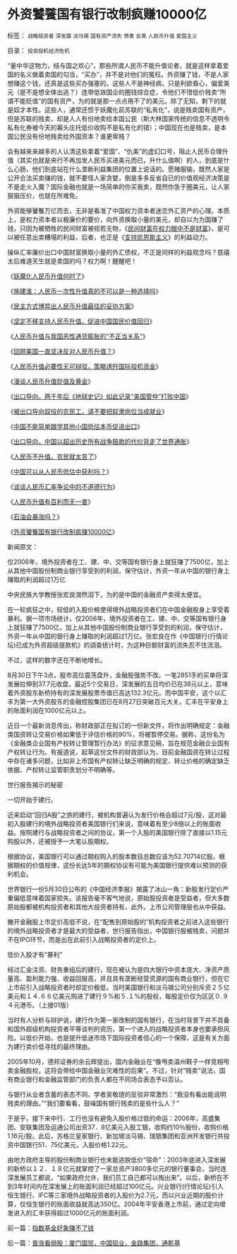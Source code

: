 # 外资饕餮国有银行改制疯赚10000亿

标签： `战略投资者` `深发展` `淡马锡` `国有资产流失` `愤青` `反美` `人民币升值` `爱国主义` 

目录： `投资投机经济危机`

“量中华这物力，结与国之欢心”，那些所谓人民币不能升值论者，就是这样拿着爱国的名义做着卖国的勾当，“买办”，并不是对他们的冤枉。外资赚了钱，不是人家想赚这个钱，还真是这些买办强塞的。这些人不是神经病，只是利欲昏心，偏爱美元（是不是想全体出逃？）连带低效国企的圈钱综合症，令他们不惜低价贱卖“所谓不能贬值”的国有资产，为的就是那一点点用不了的美元。除了无知，剩下的就是奴才本性。这些人，通常还惯于妖魔化前苏联的“私有化”，说是贱卖国有资产，但是苏联的贱卖，却是人人有份地卖给本国公民（斯大林国家传统的信息不透明令私有化券被今天的寡头庄托低价收购不是私有化的错）；中国现在也是贱卖，是本国公民没有份地贱卖给外国资本？谁更卑贱？



会有越来来越多的人认清这些拿着“爱国”、“仇美”的虚幻口号，阻止人民币合理升值（其实也就是央行不再加发人民币买进美元而已，升什么值啊）的人，到底是什么心肠，他们到底站在什么垄断利益集团的位置上说话的。愿赌服输，既然人家是公开合法买卖赚的钱，就不要怪人家贪婪，倒是多多反省自已的价值观经济决策是不是走火入魔？国际金融也就是一场简单的你买我卖，既然你急于圈美元，让人家狠狠压价，也就在所难免。



外资能够饕餮万亿而去，无非是看准了中国权力资本者迷恋外汇资产的心理。本质上，是权力资本者以极廉价的要价，向外资换取小量的美元，却自以为为国赚了钱，只因为被牺牲的民间财富被视若无物，《[民间财富在权力眼中不是财富](../../../2007/9/8/国有资产和私有财产，政府托管的公共财产.md)》，是可以被任意出卖糟塌的利益，后者，也正是《[支持凯恩斯主义](../../../2009/5/23/中美的凯恩斯主义都是很爱国的经济学.md)》的利益动力。



操纵汇率廉价出口中国财富换取小量的外汇债权，不正是同样的利益观念吗？慈禧太后难道天生就是卖国的吗？权力啊！醒醒吧！



《[妖魔化人民币升值何时了](../../../2007/8/31/妖魔化人民币升值何时了，损失知多少.md)》

《[施建淮：人民币一次性升值真的不可以是一种选择吗](../../../2007/12/6/施建淮：人民币一次性升值真的不可以是一种选择吗.md)》

《[民主方式博羿出人民币升值最佳的妥协方案](../../../2008/4/13/民主方式博羿出人民币升值最佳的妥协方案.md)》

《[坚定不移支持人民币升值，促进中国国民价值回归](../../../2008/4/12/人民币升值和中国的经济增长.md)》

《[人民币升值与我国恶性通货膨胀的“不正当关系“](../../../2007/12/3/人民币升值与我国恶性通货膨胀的“不正当关系“.md)》

《[回顾美国一直坚决反对人民币升值？](../../../2007/11/30/美国一直坚决反对人民币升值？.md)》

《[人民币升值必要性无可辩驳，策略诱歼国际投机资金](../../../2007/10/28/人民币升值必要性无可辩驳，策略诱歼国际投机资金.md)》

《[漫谈人民币升值贬值及黄金](../../../2007/10/28/漫谈人民币升值贬值及黄金及刘军洛宋鸿兵阴谋论.md)》

《[出口导向，两千年后《地球史记》如此记录“美国管仲”打败中国](../../../2008/7/31/“美国管仲”轻松“打败”了中国.md)》

《[被出口导向奴役的农民工，请不要把奴隶岗位当成就业](../../../2008/7/25/请不要把奴隶岗位当成就业.md)》

《[中国不能简单跟学其他小国低估本币促进出口](../../../2008/7/18/中国不能简单跟学他国低估本币促进出口的导向.md)》

《[出口导向，中国以超出历史所有战争赔款的代价背走了世界通胀](../../../2007/11/26/中国以超出历史所有战争损失的代价背走了世界通胀.md)》

《[人民币不升值，农民就太苦了](../../../2007/11/18/绝症中的国企，人民币不升值，农民就太苦了.md)》

《[中国可以从人民币低估中获利吗？](../../../2007/12/8/中国可以从人民币低估中获利吗？.md)》

《[谈谈人民币汇率争论中的不道德行为](../../../2007/12/1/以爱国的名义坚决反对人民币升值.md)》

《[人民币升值有百利而无一害](../../../2007/10/28/人民币升值有百利而无一害.md)》

《[石油会暴涨吗？](../../../2007/9/4/美国是一个可怕的对手.md)》

《[外资饕餮国有银行改制疯赚10000亿](../../../2007/9/2/外资饕餮国有银行改制疯赚10000亿.md)》



新闻原文：

仅2006年，境外投资者在工、建、中、交等国有银行身上就狂赚了7500亿，加上从其他中国股份制商业银行享受到的利润，保守估计，外资一年从中国的银行身上赚取的利润超过1万亿



中央民族大学教授张宏良潸然泪下，为的是中国的金融资产卖得太便宜。



在一轮疯狂之中，较低的入股价格使得境外战略投资者们在中国金融股身上享受着暴利。据一项市场统计，仅2006年，境外投资者在工、建、中、交等国有银行身上就狂赚了7500亿，加上从其他中国股份制商业银行享受到的利润，保守估计，外资一年从中国的银行身上赚取的利润超过1万亿。张宏良在作《中国银行(行情论坛)已成为外资超级提款机》的调查统计时，为这种巨额财富的流失忍不住流泪。



不过，这样的数字还在不断地增长。



8月30日下午3点，股市高位震荡盘升，金融股强势不改。一笔2851手的买单将深发展拉伸到37.7元收盘，最近5个交易日，深发展的五日均价已在38元以上，意味着外资股东新桥持有的深发展股票市值已高达132.3亿元。而中国平安，这个以汇丰为第一大外资股东的金融控股集团已在8月27日突破百元大关，汇丰在平安身上的账面利润在1000亿元以上。



近日一个最新消息传出，称财政部正在拟订的一份新文件，将作出明确规定：金融类国资转让交易价格如果低于评估价格的90%，将被暂停交易。据称，这份名为《金融类企业国有产权转让管理暂行办法》的征求意见稿，旨在规范金融企业国有产权转让行为。有报道说，起草这份文件的财政部认为，目前金融国资在转让过程中存在诸多问题，比如非上市国有产权转让缺乏明确的规定、转让价格的确定缺乏依据、产权转让监管职责划分不明确等。



世行报告揭示的秘密



一切开始于建行。



近来启动“回归A股”之旅的建行，被机构普遍认为发行价格会超过7元/股，这对最初入股建行的境外战略投资者美国银行们来说，意味着有至少8倍以上的账面收益。按照建行与战略投资者之间的协议，第一个入股的美国银行除了直接以1.15元购股以外，还被授予一大笔认股期权。



根据协议，美国银行可以通过期权购入的股本数目总数应该为52.70714亿股。根据期权的价值规律，这份长达5年的期权协议有可能为美国银行提供难以预测的获利机会。



世界银行一份5月30日公布的《中国经济季报》揭露了冰山一角：新股发行定价严重偏低意味着国家损失。该报告毫不客气地说，原始股投资者是受益者，但大多数原始股都被机构投资者和其他大投资者持有，此外，上市公司管理层也从中获益。



撇开金融股上市定价高低不说，在“配售到原始股的”机构投资者之前进入这些银行的境外战略投资者才是最大的受益者，世行报告指出，中国银行股被贱卖，问题并不在IPO环节，而是出在此前引入战略投资者的定价上。



低价入股才有“暴利”



经过汇金注资、财务重组后的建行，现在被认为是四大银行中资本庞大、净资产质量高、盈利能力强、收益回报高，并且具有垄断经营资源的国有商业银行，但在它上市前引入战略投资者时却定价极低，当时美国银行和淡马锡公司分别斥资２５亿美元和１４.６６亿美元购进了建行９%和５.１%的股权，每股定价仅为区区０.９４元港币。（上接01版）



当时有人分析与辩护说，建行作为第一家改制的国有银行，在当时背景下并不具备和国外超级机构投资者平等谈判的资历，第一个进入的战略投资者本身也要承担风险。以低价开始，也是提升低迷市场下国际投资者信心的一个保障，这是有关方面为建行卖价低寻找的最终理由。



2005年10月，德邦证券的余云辉提出，国内金融业在“像甩卖温州鞋子一样竞相甩卖金融股权，这将会带给中国金融业灾难性的后果”。不过，针对“贱卖”说法，国有商业银行和金融监管部门的负责人都在不同场合表态予以否认。



与银行从业者含蓄的表态不同，学者吴敬琏的反驳非常激烈：“我没有看出能说明贱卖的理由。”“我们要看看，鼓噪国有银行贱卖的是些什么人？”



于是乎，接下来中行、工行也没有避免入股价格过低的命运：2006年，高盛集团、安联集团及运通公司出资37．8亿美元入股工银，收购约10％股份，收购价格1.16元/股。此后，苏格兰皇家银行、新加坡淡马锡、瑞银集团和亚洲开发银行共投资中国银行51．75亿美元，入股价格1.22元。



由地方政府主导的股份制商业银行也未能逃脱低价“宿命”：2003年底进入深发展的新桥以１２．１８亿元就掌控了一家总资产3800多亿元的银行董事会，当时连深发展员工都说，“如果政府允许，我们员工自己都可以掏出来”。以后，新桥在不到3年时间内在深发展上的账面利润已经超过100亿元。兴业银行(行情论坛)引入恒生银行、IFC等三家境外战略投资者的入股价为2.7元，而以兴业近期的股价计算，仅恒生银行的账面收益就高达350亿。2004年平安香港上市前，通过定向增发进入的汇丰获得超过1000亿元的账面利润。

前一篇：[指数基金好象赚不了钱](../../../2007/9/2/指数基金好象赚不了钱.md)

后一篇：[普涨看弱股：厦门国贸，中国铝业，金路集团，通乾基](../../../2007/9/3/普涨看弱股：厦门国贸，中国铝业，金路集团，通乾基.md)